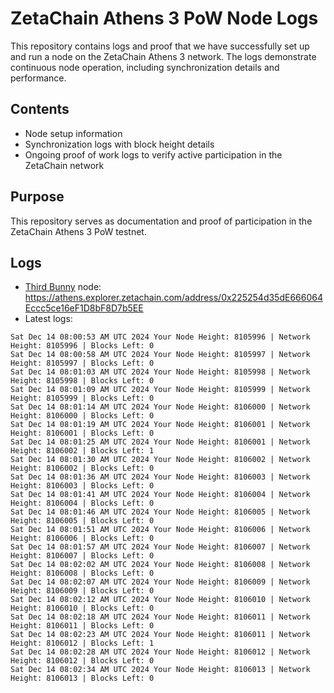 # ZetaChain Athens 3 PoW Node Logs
This repository contains logs and proof that we have successfully set up and run a node on the ZetaChain Athens 3 network. The logs demonstrate continuous node operation, including synchronization details and performance.

## Contents
- Node setup information
- Synchronization logs with block height details
- Ongoing proof of work logs to verify active participation in the ZetaChain network

## Purpose
This repository serves as documentation and proof of participation in the ZetaChain Athens 3 PoW testnet.

## Logs

- [Third Bunny](https://thirdbunny.xyz/) node: https://athens.explorer.zetachain.com/address/0x225254d35dE666064Eccc5ce16eF1D8bF8D7b5EE
- Latest logs:
```
Sat Dec 14 08:00:53 AM UTC 2024 Your Node Height: 8105996 | Network Height: 8105996 | Blocks Left: 0
Sat Dec 14 08:00:58 AM UTC 2024 Your Node Height: 8105997 | Network Height: 8105997 | Blocks Left: 0
Sat Dec 14 08:01:03 AM UTC 2024 Your Node Height: 8105998 | Network Height: 8105998 | Blocks Left: 0
Sat Dec 14 08:01:09 AM UTC 2024 Your Node Height: 8105999 | Network Height: 8105999 | Blocks Left: 0
Sat Dec 14 08:01:14 AM UTC 2024 Your Node Height: 8106000 | Network Height: 8106000 | Blocks Left: 0
Sat Dec 14 08:01:19 AM UTC 2024 Your Node Height: 8106001 | Network Height: 8106001 | Blocks Left: 0
Sat Dec 14 08:01:25 AM UTC 2024 Your Node Height: 8106001 | Network Height: 8106002 | Blocks Left: 1
Sat Dec 14 08:01:30 AM UTC 2024 Your Node Height: 8106002 | Network Height: 8106002 | Blocks Left: 0
Sat Dec 14 08:01:36 AM UTC 2024 Your Node Height: 8106003 | Network Height: 8106003 | Blocks Left: 0
Sat Dec 14 08:01:41 AM UTC 2024 Your Node Height: 8106004 | Network Height: 8106004 | Blocks Left: 0
Sat Dec 14 08:01:46 AM UTC 2024 Your Node Height: 8106005 | Network Height: 8106005 | Blocks Left: 0
Sat Dec 14 08:01:51 AM UTC 2024 Your Node Height: 8106006 | Network Height: 8106006 | Blocks Left: 0
Sat Dec 14 08:01:57 AM UTC 2024 Your Node Height: 8106007 | Network Height: 8106007 | Blocks Left: 0
Sat Dec 14 08:02:02 AM UTC 2024 Your Node Height: 8106008 | Network Height: 8106008 | Blocks Left: 0
Sat Dec 14 08:02:07 AM UTC 2024 Your Node Height: 8106009 | Network Height: 8106009 | Blocks Left: 0
Sat Dec 14 08:02:12 AM UTC 2024 Your Node Height: 8106010 | Network Height: 8106010 | Blocks Left: 0
Sat Dec 14 08:02:18 AM UTC 2024 Your Node Height: 8106011 | Network Height: 8106011 | Blocks Left: 0
Sat Dec 14 08:02:23 AM UTC 2024 Your Node Height: 8106011 | Network Height: 8106012 | Blocks Left: 1
Sat Dec 14 08:02:28 AM UTC 2024 Your Node Height: 8106012 | Network Height: 8106012 | Blocks Left: 0
Sat Dec 14 08:02:34 AM UTC 2024 Your Node Height: 8106013 | Network Height: 8106013 | Blocks Left: 0
```
